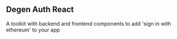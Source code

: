 ## Degen Auth React 

A toolkit with backend and frontend components to add 'sign in with ethereum' to your app


